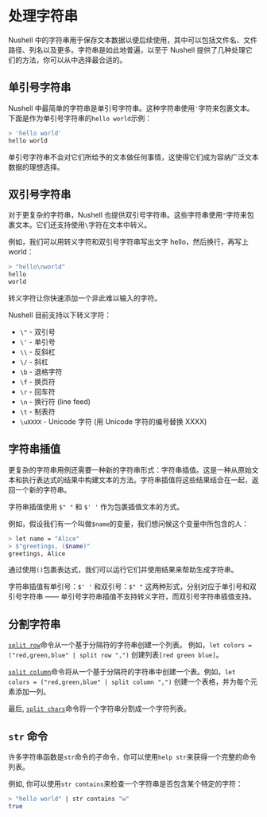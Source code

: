 # 处理字符串

Nushell 中的字符串用于保存文本数据以便后续使用，其中可以包括文件名、文件路径、列名以及更多。字符串是如此地普遍，以至于 Nushell 提供了几种处理它们的方法，你可以从中选择最合适的。

## 单引号字符串

Nushell 中最简单的字符串是单引号字符串。这种字符串使用`'`字符来包裹文本。下面是作为单引号字符串的`hello world`示例：

```bash
> 'hello world'
hello world
```

单引号字符串不会对它们所给予的文本做任何事情，这使得它们成为容纳广泛文本数据的理想选择。

## 双引号字符串

对于更复杂的字符串，Nushell 也提供双引号字符串。这些字符串使用`"`字符来包裹文本。它们还支持使用`\`字符在文本中转义。

例如，我们可以用转义字符和双引号字符串写出文字 hello，然后换行，再写上 world：

```bash
> "hello\nworld"
hello
world
```

转义字符让你快速添加一个非此难以输入的字符。

Nushell 目前支持以下转义字符：

- `\"` - 双引号
- `\'` - 单引号
- `\\` - 反斜杠
- `\/` - 斜杠
- `\b` - 退格字符
- `\f` - 换页符
- `\r` - 回车符
- `\n` - 换行符 (line feed)
- `\t` - 制表符
- `\uXXXX` - Unicode 字符 (用 Unicode 字符的编号替换 XXXX)

## 字符串插值

更复杂的字符串用例还需要一种新的字符串形式：字符串插值。这是一种从原始文本和执行表达式的结果中构建文本的方法。字符串插值将这些结果结合在一起，返回一个新的字符串。

字符串插值使用 `$" "` 和 `$' '` 作为包裹插值文本的方式。

例如，假设我们有一个叫做`$name`的变量，我们想问候这个变量中所包含的人：

```bash
> let name = "Alice"
> $"greetings, ($name)"
greetings, Alice
```

通过使用`()`包裹表达式，我们可以运行它们并使用结果来帮助生成字符串。

字符串插值有单引号：`$' '` 和双引号：`$" "` 这两种形式，分别对应于单引号和双引号字符串 —— 单引号字符串插值不支持转义字符，而双引号字符串插值支持。

## 分割字符串

[`split row`](/book/commands/split_row.md)命令从一个基于分隔符的字符串创建一个列表。
例如，`let colors = ("red,green,blue" | split row ",")` 创建列表`[red green blue]`。

[`split column`](/book/commands/split_column.md)命令将从一个基于分隔符的字符串中创建一个表。例如，`let colors = ("red,green,blue" | split column ",")` 创建一个表格，并为每个元素添加一列。

最后, [`split chars`](/book/commands/split_chars.md)命令将一个字符串分割成一个字符列表。

## `str` 命令

许多字符串函数是`str`命令的子命令，你可以使用`help str`来获得一个完整的命令列表。

例如, 你可以使用`str contains`来检查一个字符串是否包含某个特定的字符：

```bash
> "hello world" | str contains "w"
true
```
